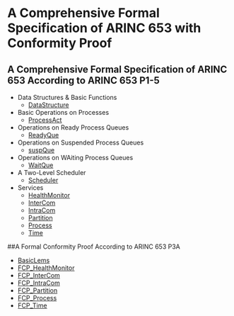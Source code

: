 
# A Comprehensive Formal Specification of ARINC 653 with Conformity Proof

## A Comprehensive Formal Specification of ARINC 653 According to ARINC 653 P1-5

  - Data Structures & Basic Functions
    - [DataStructure](https://zf-zhangfeng.github.io/ARINC653P1-5Conformity/DataStructure)
  - Basic Operations on Processes
    - [ProcessAct](https://zf-zhangfeng.github.io/ARINC653P1-5Conformity/Base_Ops/Design_BsOps/ProcessAct_D)
  - Operations on Ready Process Queues
    - [ReadyQue](https://zf-zhangfeng.github.io/ARINC653P1-5Conformity/Base_Ops/Design_BsOps/ReadyQue_D)
  - Operations on Suspended Process Queues
    - [suspQue](https://zf-zhangfeng.github.io/ARINC653P1-5Conformity/Base_Ops/Design_BsOps/suspQue_D)
  - Operations on WAiting Process Queues
    - [WaitQue](https://zf-zhangfeng.github.io/ARINC653P1-5Conformity/Base_Ops/Design_BsOps/WaitQue_D)
  - A Two-Level Scheduler
    - [Scheduler](https://zf-zhangfeng.github.io/ARINC653P1-5Conformity/Scheduler/Design_Sched/Scheduler_D)
  - Services
    - [HealthMonitor](https://zf-zhangfeng.github.io/ARINC653P1-5Conformity/Services_R/HealthMonitor)
    - [InterCom](https://zf-zhangfeng.github.io/ARINC653P1-5Conformity/Services_R/InterCom)
    - [IntraCom](https://zf-zhangfeng.github.io/ARINC653P1-5Conformity/Services_R/IntraCom)
    - [Partition](https://zf-zhangfeng.github.io/ARINC653P1-5Conformity/Services_R/Partition)
    - [Process](https://zf-zhangfeng.github.io/ARINC653P1-5Conformity/Services_R/Process)
    - [Time](https://zf-zhangfeng.github.io/ARINC653P1-5Conformity/Services_R/Time)
  

##A Formal Conformity Proof According to ARINC 653 P3A

  - [BasicLems](https://zf-zhangfeng.github.io/ARINC653P1-5Conformity/Services_FT/BasicLems)
  - [FCP_HealthMonitor](https://zf-zhangfeng.github.io/ARINC653P1-5Conformity/Services_FT/HealthMonitor_FT)
  - [FCP_InterCom](https://zf-zhangfeng.github.io/ARINC653P1-5Conformity/Services_FT/InterCom_FT)
  - [FCP_IntraCom](https://zf-zhangfeng.github.io/ARINC653P1-5Conformity/Services_FT/IntraCom_FT)
  - [FCP_Partition](https://zf-zhangfeng.github.io/ARINC653P1-5Conformity/Services_FT/Partition_FT)
  - [FCP_Process](https://zf-zhangfeng.github.io/ARINC653P1-5Conformity/Services_FT/Process_FT)
  - [FCP_Time](https://zf-zhangfeng.github.io/ARINC653P1-5Conformity/Services_FT/Time_FT)
